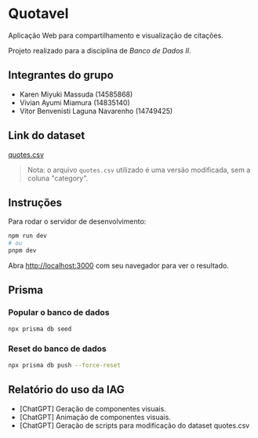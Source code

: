 # Quotavel

Aplicação Web para compartilhamento e visualização de citações.

Projeto realizado para a disciplina de _Banco de Dados II_.

## Integrantes do grupo

- Karen Miyuki Massuda (14585868)
- Vivian Ayumi Miamura (14835140)
- Vítor Benvenisti Laguna Navarenho (14749425)

## Link do dataset

[quotes.csv](https://www.kaggle.com/datasets/manann/quotes-500k)

> Nota: o arquivo `quotes.csv` utilizado é uma versão modificada, sem a coluna "category".

## Instruções

Para rodar o servidor de desenvolvimento:

```bash
npm run dev
# ou
pnpm dev
```

Abra [http://localhost:3000](http://localhost:3000) com seu navegador para ver o resultado.

## Prisma

### Popular o banco de dados

```bash
npx prisma db seed
```

### Reset do banco de dados

```bash
npx prisma db push --force-reset
```

## Relatório do uso da IAG

- [ChatGPT] Geração de componentes visuais.
- [ChatGPT] Animação de componentes visuais.
- [ChatGPT] Geração de scripts para modificação do dataset quotes.csv
